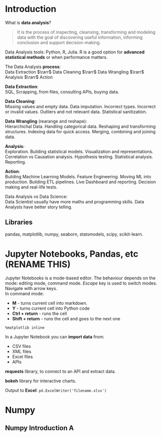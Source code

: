 # Introduction
What is **data analysis**?

> It is the process of inspecting, cleansing, transforming and modeling data
with the goal of discovering useful information, informing conclusion and
support decision-making.

Data Analysis tools:
Python, R, Julia.
R is a good option for **advanced statistical methods** or when performance matters.

The Data Analysis **process**:\
Data Extraction $\rarr$ Data Cleaning $\rarr$ Data Wrangling $\rarr$ Analyisis $\rarr$ Action

**Data Extraction**:\
SQL, Scrapping, from files, consulting APIs, buying data.

**Data Cleaning**:\
 Missing values and empty data. Data imputation. Incorrect types. Incorrect or invalid
values. Outliers and not relevant data. Statistical sanitization.

**Data Wrangling** (rearange and reshape):\
Hierarchichal Data. Handling categorical data. Reshaping and transforming structures. Indexing data for quick access.
Merging, combining and joining data.

**Analysis**:\
Exploration. Building statistical models. Visualization and representations. Correlation vs Causation analysis.
Hypothesis testing. Statistical analysis. Reporting.

**Action**:\
Building Machine Learning Models. Feature Engineering. Moving ML into production. Building ETL pipelines.
Live Dashboard and reporting. Decision making and real-life tests.

Data Analysis vs Data Science:\
Data Scientist usually have more maths and programming skills. Data Analysts have better story telling.

## Libraries
pandas, matplotlib, numpy, seaborn, statsmodels, scipy, scikit-learn.


# Jupyter Notebooks, Pandas, etc (RENAME THIS)
Jupyter Notebooks is a mode-based editor. The behaviour depends on the mode: editing mode, command mode. _Escape_ key is used to switch modes.
Navigate with arrow keys. \
In command mode:
* **M** - turns current cell into markdown.
* **Y** - turns current cell into Python code
* **Ctrl + return** - runs the cell
* **Shift + return** - runs the cell and goes to the next one

`%matplotlib inline`

In a Jupyter Notebook you can **import data** from:
* CSV files
* XML files
* Excel files
* APIs


**requests** library, to connect to an API and extract data.

**bokeh** library for interactive charts.

Output to **Excel**: `pd.ExcelWriter('filename.xlsx')`

# Numpy
## Numpy Introduction A
